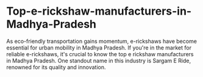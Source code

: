 # Top-e-rickshaw-manufacturers-in-Madhya-Pradesh
As eco-friendly transportation gains momentum, e-rickshaws have become essential for urban mobility in Madhya Pradesh. If you're in the market for reliable e-rickshaws, it's crucial to know the top e rickshaw manufacturers in Madhya Pradesh. One standout name in this industry is Sargam E Ride, renowned for its quality and innovation.
